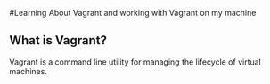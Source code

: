 #Learning About Vagrant and working with Vagrant on my machine
## What is Vagrant?
Vagrant is a command line utility for managing the lifecycle of virtual machines.
